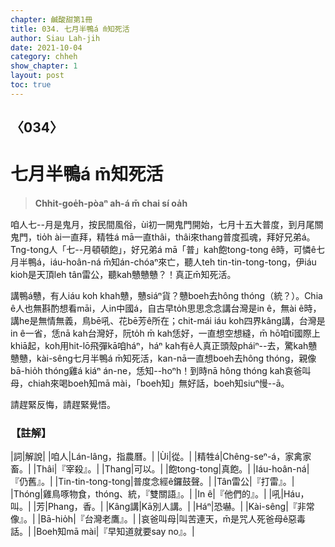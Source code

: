 ```yaml
---
chapter: 鹹酸甜第1冊
title: 034. 七月半鴨á m̄知死活
author: Siau Lah-jih
date: 2021-10-04
category: chheh
show_chapter: 1
layout: post
toc: true
---
```

  
## 〈034〉
# 七月半鴨á m̄知死活
>**Chhit-goe̍h-pòaⁿ ah-á m̄ chai sí oa̍h**

咱人七--月是鬼月，按民間風俗，ùi初一開鬼門開始，七月十五大普度，到月尾關鬼門，tio̍h ài一直拜，精牲á mā一直thâi，thâi來thang普度孤魂，拜好兄弟á。Tng-tong人「七--月頓頓飽」，好兄弟á mā「普」kah飽tong-tong ê時，可憐ê七月半鴨á，iáu-hoân-ná m̄知án-chóaⁿ來亡，聽人teh tin-tin-tong-tong，伊iáu kioh是天頂leh tân雷公，聽kah戇戇戇？！真正m̄知死活。

講鴨á戇，有人iáu koh khah戇，戇siáⁿ貨？戇boeh去hông thóng（統？）。Chia ê人也無斟酌想看māi，人in中國á，自古早to̍h思思念念講台灣是in ê，無ài ê時，講he是無情無義，鳥bē吼、花bē芳ê所在；chit-mái iáu koh四界kâng講，台灣是in ê一省，恁nā kah台灣好，阮to̍h m̄ kah恁好，一直想空想縫，m̄ hō͘咱tī國際上khiā起，koh用hit-lō飛彈kā咱háⁿ，háⁿ kah有ê人真正頭殼pháiⁿ--去，驚kah戇戇戇，kài-sêng七月半鴨á m̄知死活，kan-nā一直想boeh去hông thóng，親像bā-hio̍h thóng雞á kiáⁿ án-ne，恁知--hoⁿh！到時nā hông thóng kah哀爸叫母，chiah來喝boeh知mā mài，「boeh知」無好話，boeh知siuⁿ慢--ā。

請趕緊反悔，請趕緊覺悟。

### 【註解】

|詞|解說|
|咱人|Lán-lâng，指農曆。|
|Ùi|從。|
|精牲á|Chêng-seⁿ-á，家禽家畜。|
|Thâi|『宰殺』。|
|Thang|可以。|
|飽tong-tong|真飽。|
|Iáu-hoân-ná|『仍舊』。|
|Tin-tin-tong-tong|普度念經ê鑼鼓聲。|
|Tân雷公|『打雷』。|
|Thóng|雞鳥啄物食，thóng、統，『雙關語』。|
|In ê|『他們的』。|
|吼|Háu，叫。|
|芳|Phang，香。|
|Kâng講|Kā別人講。|
|Háⁿ|恐嚇。|
|Kài-sêng|『非常像』。|
|Bā-hio̍h|『台灣老鷹』。|
|哀爸叫母|叫苦連天，m̄是咒人死爸母ê惡毒話。|
|Boeh知mā mài|『早知道就要say no』。|
